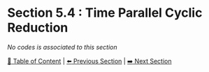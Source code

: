 # Section 5.4 : Time Parallel Cyclic Reduction

_No codes is associated to this section_

[:book: Table of Content](../README.md) | [:arrow_left: Previous Section](../sec5.3/README.md) | [:arrow_right: Next Section](../sec5.5/README.md)